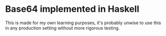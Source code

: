 # Base64 implemented in Haskell

This is made for my own learning purposes, it's probably unwise to use this in any
production setting without more rigorous testing.
